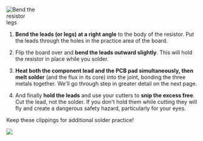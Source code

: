 <img class="img-fluid float-start mx-3 " style="max-width: 80px" src="/img/practice/resistor-bent.png" alt="Bend the resistor legs" />

1) **Bend the leads (or legs) at a right angle** to the body of the resistor. Put the leads through the holes in the practice area of the board.
 
2) Flip the board over and **bend the leads outward slightly**. This will hold the resistor in place while you solder.

3) **Heat both the component lead and the PCB pad simultaneously, then melt solder** (and the flux in its core) into the joint, bonding the three metals together. We'll go through step in greater detail on the next page.

4) And finally **hold the leads** and use your cutters to **snip the excess free**. Cut the lead, not the solder.  If you don't hold them while cutting they will fly and create a dangerous safety hazard, particularly for your eyes.

Keep these clippings for additional solder practice!

<img class="img-fluid" src="/img/practice/soldering-steps-overview.png" />

